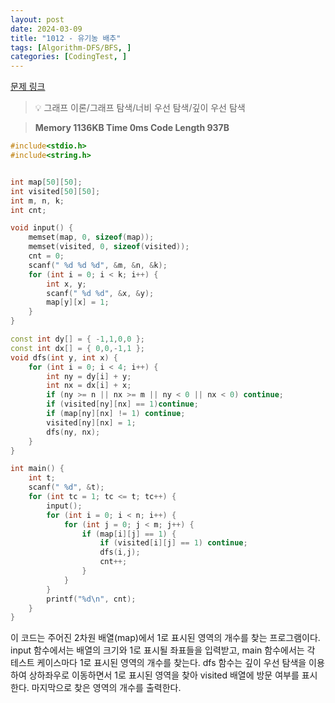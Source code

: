 ```yaml
---
layout: post
date: 2024-03-09
title: "1012 - 유기농 배추"
tags: [Algorithm-DFS/BFS, ]
categories: [CodingTest, ]
---
```


[문제 링크](https://www.acmicpc.net/problem/1012)


> 💡 그래프 이론/그래프 탐색/너비 우선 탐색/깊이 우선 탐색


> **Memory   1136KB                                   Time   0ms                                Code Length   937B**


```c++
#include<stdio.h>
#include<string.h>


int map[50][50];
int visited[50][50];
int m, n, k;
int cnt;

void input() {
	memset(map, 0, sizeof(map));
	memset(visited, 0, sizeof(visited));
	cnt = 0;
	scanf(" %d %d %d", &m, &n, &k);
	for (int i = 0; i < k; i++) {
		int x, y;
		scanf(" %d %d", &x, &y);
		map[y][x] = 1;
	}
}

const int dy[] = { -1,1,0,0 };
const int dx[] = { 0,0,-1,1 };
void dfs(int y, int x) {
	for (int i = 0; i < 4; i++) {
		int ny = dy[i] + y;
		int nx = dx[i] + x;
		if (ny >= n || nx >= m || ny < 0 || nx < 0) continue;
		if (visited[ny][nx] == 1)continue;
		if (map[ny][nx] != 1) continue;
		visited[ny][nx] = 1;
		dfs(ny, nx);
	}
}

int main() {
	int t;
	scanf(" %d", &t);
	for (int tc = 1; tc <= t; tc++) {
		input();
		for (int i = 0; i < n; i++) {
			for (int j = 0; j < m; j++) {
				if (map[i][j] == 1) {
					if (visited[i][j] == 1) continue;
					dfs(i,j);
					cnt++;
				}
			}
		}
		printf("%d\n", cnt);
	}
}
```


이 코드는 주어진 2차원 배열(map)에서 1로 표시된 영역의 개수를 찾는 프로그램이다. input 함수에서는 배열의 크기와 1로 표시될 좌표들을 입력받고, main 함수에서는 각 테스트 케이스마다 1로 표시된 영역의 개수를 찾는다. dfs 함수는 깊이 우선 탐색을 이용하여 상하좌우로 이동하면서 1로 표시된 영역을 찾아 visited 배열에 방문 여부를 표시한다. 마지막으로 찾은 영역의 개수를 출력한다.

